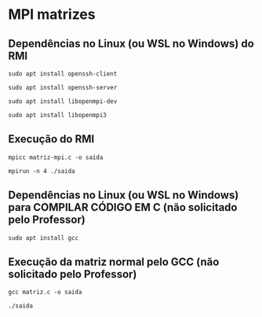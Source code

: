 # MPI matrizes
## Dependências no Linux (ou WSL no Windows) do RMI

```
sudo apt install openssh-client
```
```
sudo apt install openssh-server
```

```
sudo apt install libopenmpi-dev
```

```
sudo apt install libopenmpi3
```


## Execução do RMI
```
mpicc matriz-mpi.c -o saida
```

```
mpirun -n 4 ./saida
```

## Dependências no Linux (ou WSL no Windows) para COMPILAR CÓDIGO EM C (não solicitado pelo Professor)
```
sudo apt install gcc
```

## Execução da matriz normal pelo GCC (não solicitado pelo Professor)
```
gcc matriz.c -o saida
```
```
./saida
```
